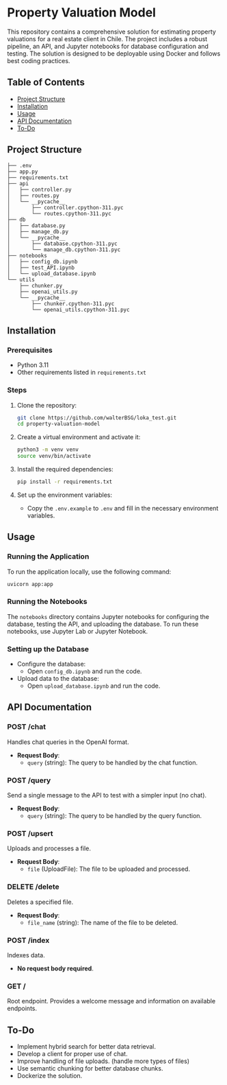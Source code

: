 
# Property Valuation Model

This repository contains a comprehensive solution for estimating property valuations for a real estate client in Chile. The project includes a robust pipeline, an API, and Jupyter notebooks for database configuration and testing. The solution is designed to be deployable using Docker and follows best coding practices.

## Table of Contents
- [Project Structure](#project-structure)
- [Installation](#installation)
- [Usage](#usage)
- [API Documentation](#api-documentation)
- [To-Do](#to-do)

## Project Structure

```
├── .env
├── app.py
├── requirements.txt
├── api
│   ├── controller.py
│   ├── routes.py
│   └── __pycache__
│       ├── controller.cpython-311.pyc
│       └── routes.cpython-311.pyc
├── db
│   ├── database.py
│   ├── manage_db.py
│   └── __pycache__
│       ├── database.cpython-311.pyc
│       └── manage_db.cpython-311.pyc
├── notebooks
│   ├── config_db.ipynb
│   ├── test_API.ipynb
│   └── upload_database.ipynb
└── utils
    ├── chunker.py
    ├── openai_utils.py
    └── __pycache__
        ├── chunker.cpython-311.pyc
        └── openai_utils.cpython-311.pyc
```

## Installation

### Prerequisites
- Python 3.11
- Other requirements listed in `requirements.txt`

### Steps
1. Clone the repository:
    ```bash
    git clone https://github.com/walterBSG/loka_test.git
    cd property-valuation-model
    ```

2. Create a virtual environment and activate it:
    ```bash
    python3 -m venv venv
    source venv/bin/activate
    ```

3. Install the required dependencies:
    ```bash
    pip install -r requirements.txt
    ```

4. Set up the environment variables:
    - Copy the `.env.example` to `.env` and fill in the necessary environment variables.

## Usage

### Running the Application
To run the application locally, use the following command:
```bash
uvicorn app:app
```

### Running the Notebooks
The `notebooks` directory contains Jupyter notebooks for configuring the database, testing the API, and uploading the database. To run these notebooks, use Jupyter Lab or Jupyter Notebook.

### Setting up the Database
- Configure the database:
    - Open `config_db.ipynb` and run the code.
- Upload data to the database:
    - Open `upload_database.ipynb` and run the code.

## API Documentation

### POST /chat
Handles chat queries in the OpenAI format.

- **Request Body**:
  - `query` (string): The query to be handled by the chat function.

### POST /query
Send a single message to the API to test with a simpler input (no chat).

- **Request Body**:
  - `query` (string): The query to be handled by the query function.

### POST /upsert
Uploads and processes a file.

- **Request Body**:
  - `file` (UploadFile): The file to be uploaded and processed.

### DELETE /delete
Deletes a specified file.

- **Request Body**:
  - `file_name` (string): The name of the file to be deleted.

### POST /index
Indexes data.

- **No request body required**.

### GET /
Root endpoint. Provides a welcome message and information on available endpoints.

## To-Do

- Implement hybrid search for better data retrieval.
- Develop a client for proper use of chat.
- Improve handling of file uploads. (handle more types of files)
- Use semantic chunking for better database chunks.
- Dockerize the solution.
